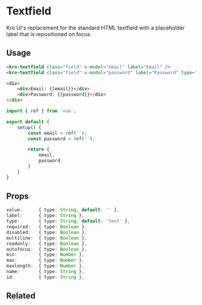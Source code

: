 # Textfield
Kro UI's replacement for the standard HTML textfield with a placeholder label that is repositioned on focus.

## Usage
<textfield-demo></textfield-demo>

```html
<kro-textfield class="field" v-model="email" label="Email" />
<kro-textfield class="field" v-model="password" label="Password" type="password" />

<div>
    <div>Email: {{email}}</div>
    <div>Password: {{password}}</div>
</div>
```

```ts
import { ref } from 'vue';

export default {
    setup() {
        const email = ref('');
        const password = ref('');

        return {
            email,
            password,
        }
    }
}
```

## Props
```ts
value:      { type: String, default: '' },
label:      { type: String },
type:       { type: String, default: 'text' },
required:   { type: Boolean },
disabled:   { type: Boolean },
multiline:  { type: Boolean },
readonly:   { type: Boolean },
autofocus:  { type: Boolean },
min:        { type: Number },
max:        { type: Number },
maxlength:  { type: Number },
name:       { type: String },
id:         { type: String },
```

## Related
<press-article-link title="Toolbar" subtitle="Toolbar stuff" to="/components/toolbar"></press-article-link>
